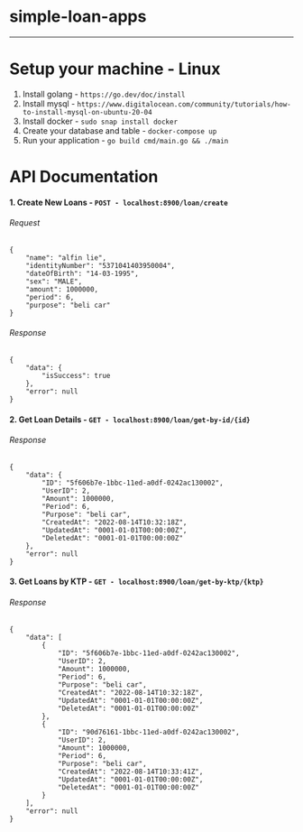 # simple-loan-apps
---
# Setup your machine - Linux
1. Install golang - `https://go.dev/doc/install`
2. Install mysql - `https://www.digitalocean.com/community/tutorials/how-to-install-mysql-on-ubuntu-20-04`
3. Install docker - `sudo snap install docker`
4. Create your database and table - `docker-compose up` 
5. Run your application - `go build cmd/main.go && ./main`

# API Documentation
#### 1. Create New Loans - `POST - localhost:8900/loan/create`
###### Request
```
{
    "name": "alfin lie",
    "identityNumber": "5371041403950004",
    "dateOfBirth": "14-03-1995",
    "sex": "MALE",
    "amount": 1000000,
    "period": 6,
    "purpose": "beli car"
}
```
###### Response 
```
{
    "data": {
        "isSuccess": true
    },
    "error": null
}
```

#### 2. Get Loan Details - `GET - localhost:8900/loan/get-by-id/{id}`
###### Response 
```
{
    "data": {
        "ID": "5f606b7e-1bbc-11ed-a0df-0242ac130002",
        "UserID": 2,
        "Amount": 1000000,
        "Period": 6,
        "Purpose": "beli car",
        "CreatedAt": "2022-08-14T10:32:18Z",
        "UpdatedAt": "0001-01-01T00:00:00Z",
        "DeletedAt": "0001-01-01T00:00:00Z"
    },
    "error": null
}
```
#### 3. Get Loans by KTP - `GET - localhost:8900/loan/get-by-ktp/{ktp}`
###### Response 
```
{
    "data": [
        {
            "ID": "5f606b7e-1bbc-11ed-a0df-0242ac130002",
            "UserID": 2,
            "Amount": 1000000,
            "Period": 6,
            "Purpose": "beli car",
            "CreatedAt": "2022-08-14T10:32:18Z",
            "UpdatedAt": "0001-01-01T00:00:00Z",
            "DeletedAt": "0001-01-01T00:00:00Z"
        },
        {
            "ID": "90d76161-1bbc-11ed-a0df-0242ac130002",
            "UserID": 2,
            "Amount": 1000000,
            "Period": 6,
            "Purpose": "beli car",
            "CreatedAt": "2022-08-14T10:33:41Z",
            "UpdatedAt": "0001-01-01T00:00:00Z",
            "DeletedAt": "0001-01-01T00:00:00Z"
        }
    ],
    "error": null
}
```
